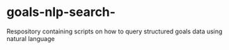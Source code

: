 # goals-nlp-search-
Respository containing scripts on how to query structured goals data using natural language
